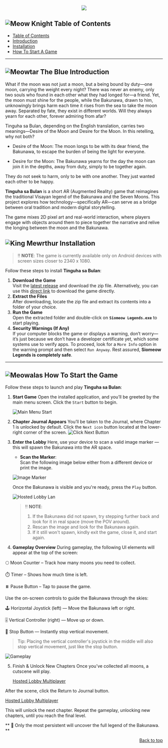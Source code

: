 <a id="readme-top"></a>
<h1 align="center">
  <img src="https://github.com/BeauBeannie/tinguhasabulan/blob/main/readmeResources/spawn13.png" style="vertical-align: left">
</h1>

## ![Meow Knight](Siomeow%20Legends/Assets/GIFs/Meow_Knight_Idle.gif) Table of Contents
- [ Table of Contents](#-table-of-contents)
- [ Introduction](#-introduction)
- [ Installation](#-installation)
- [ How To Start A Game](#-how-to-start-a-game)

---
<!-- ![-----------------------------------------------------](https://raw.githubusercontent.com/andreasbm/readme/master/assets/lines/rainbow.png) -->

## ![Meowtar The Blue](Siomeow%20Legends/Assets/GIFs/Meowtar_The_Blue_Idle.gif) Introduction

What if the moon was not just a moon, but a being bound by duty—one moon, carrying the weight every night? There was never an enemy, only two souls who found in each other what they had longed for—a friend. Yet, the moon must shine for the people, while the Bakunawa, drawn to him, unknowingly brings harm each time it rises from the sea to take the moon away. Separated by fate, they exist in different worlds. Will they always yearn for each other, forever admiring from afar?

Tinguha sa Bulan, depending on the English translation, carries two meanings—Desire of the Moon and Desire for the Moon. In this retelling, why not both?

* Desire of the Moon: The moon longs to be with its dear friend, the Bakunawa, to escape the burden of being the light for everyone.

* Desire for the Moon: The Bakunawa yearns for the day the moon can join it in the depths, away from duty, simply to be together again.

They do not seek to harm, only to be with one another. They just wanted each other to be happy.

**Tinguha sa Bulan** is a short AR (Augmented Reality) game that reimagines the traditional Visayan legend of the Bakunawa and the Seven Moons. This project explores how technology—specifically AR—can serve as a bridge between oral tradition and modern digital storytelling.

The game mixes 2D pixel art and real-world interaction, where players engage with objects around them to piece together the narrative and relive the longing between the moon and the Bakunawa.

<!-- ![-----------------------------------------------------](https://raw.githubusercontent.com/andreasbm/readme/master/assets/lines/rainbow.png) -->

## ![King Mewrthur](Siomeow%20Legends/Assets/GIFs/King_Mewrthur_Idle.gif) Installation

> ‼️ **NOTE**: The game is currently available only on Android devices with screen sizes closer to 2340 x 1080.

Follow these steps to install **Tinguha sa Bulan**:

1. **Download the Game**  
   Visit the [latest release](https://github.com/BeauBeannie/tinguhasabulan) and download the zip file. Alternatively, you can use this [direct link](https://github.com/Mekuuuuu/siomeow-legends/releases/download/v1.0.0/Siomeow-Legends-v1.0.0-alpha.zip) to download the game directly.
2. **Extract the Files**  
   After downloading, locate the zip file and extract its contents into a folder of your choice.
3. **Run the Game**  
   Open the extracted folder and double-click on **`Siomeow Legends.exe`** to start playing.
4. **Security Warnings (If Any)**  
   If your computer blocks the game or displays a warning, don’t worry—it’s just because we don’t have a developer certificate yet, which some systems use to verify apps. To proceed, look for a `More Info` option in the warning prompt and then select `Run Anyway`. Rest assured, **Siomeow Legends is completely safe**.

---
<!-- ![-----------------------------------------------------](https://raw.githubusercontent.com/andreasbm/readme/master/assets/lines/rainbow.png) -->

## ![Meowalas](Siomeow%20Legends/Assets/GIFs/Meowalas_Idle.gif) How To Start the Game

Follow these steps to launch and play **Tinguha sa Bulan**:

1. **Start Game** 
   Open the installed application, and you’ll be greeted by the main menu screen. Click the `Start` button to begin.
   
   ![Main Menu Start](https://github.com/BeauBeannie/tinguhasabulan/blob/main/readmeResources/spawn12.png)

2. **Chapter Journal Appears**
   You’ll be taken to the Journal, where Chapter 1 is unlocked by default.
   Click the `Next icon` button located at the lower-right corner of the screen.
   ![Click Next Button](https://github.com/BeauBeannie/tinguhasabulan/blob/main/readmeResources/spawn14.png)

3. **Enter the Lobby**
   Here, use your device to scan a valid image marker — this will spawn the Bakunawa into the AR space.

   - **Scan the Marker**:  
     Scan the following image below either from a different device or print the image. 

    ![Image Marker](https://github.com/BeauBeannie/tinguhasabulan/blob/main/readmeResources/spawn11.png)

     Once the Bakunawa is visible and you're ready, press the `Play` button.

   ![Hosted Lobby Lan](https://github.com/BeauBeannie/tinguhasabulan/blob/main/readmeResources/spawn5.jpg)

   > ‼️ **NOTE**:
   > 1. If the Bakunawa did not spawn, try stepping further back and look for it in real space (move the POV around).
   > 2. Rescan the image and look for the Bakunawa again.
   > 3. If it still won't spawn, kindly exit the game, close it, and start again.

4. **Gameplay Overview**
   During gameplay, the following UI elements will appear at the top of the screen:

  🌕 Moon Counter – Track how many moons you need to collect.
  
  ⏱️ Timer – Shows how much time is left.
  
  ⏸️ Pause Button – Tap to pause the game.

  Use the on-screen controls to guide the Bakunawa through the skies:

  🕹️ Horizontal Joystick (left) — Move the Bakunawa left or right.
  
  🎚️ Vertical Controller (right) — Move up or down.
  
  🛑 Stop Button — Instantly stop vertical movement.

> Tip: Placing the vertical controller's joystick in the middle will also stop vertical movement, just like the stop button.

   ![Gameplay](https://github.com/BeauBeannie/tinguhasabulan/blob/main/readmeResources/spawn.jpg)

5. Finish & Unlock New Chapters
  Once you’ve collected all moons, a cutscene will play.

    [Hosted Lobby Multiplayer](https://github.com/BeauBeannie/tinguhasabulan/blob/main/readmeResources/spawn8.jpg)

  After the scene, click the Return to Journal button.

  [Hosted Lobby Multiplayer](https://github.com/BeauBeannie/tinguhasabulan/blob/main/readmeResources/spawn7.jpg)
  
  This will unlock the next chapter.
  Repeat the gameplay, unlocking new chapters, until you reach the final level.
  
  ** 🐉 Only the most persistent will uncover the full legend of the Bakunawa. **

  
<!-- ![-----------------------------------------------------](https://raw.githubusercontent.com/andreasbm/readme/master/assets/lines/rainbow.png) -->

<p align="right"><a href="#readme-top">Back to top</a></p>
